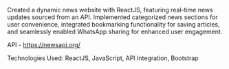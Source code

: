 Created a dynamic news website with ReactJS, featuring real-time news updates sourced from an API. Implemented categorized news sections for user convenience, integrated bookmarking functionality for saving articles, and seamlessly enabled WhatsApp sharing for enhanced user engagement.

API - https://newsapi.org/ 

Technologies Used: ReactJS, JavaScript, API Integration, Bootstrap

